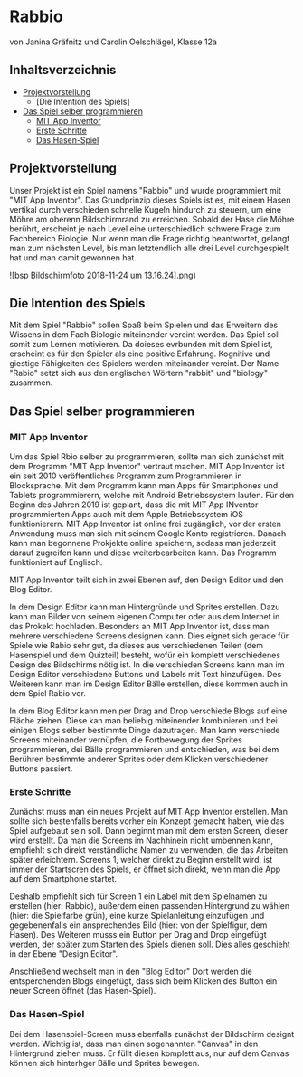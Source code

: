# Rabbio 

von Janina Gräfnitz und Carolin Oelschlägel, Klasse 12a

## Inhaltsverzeichnis
* [Projektvorstellung](#Projektvorstellung)
  * [Die Intention des Spiels] 
* [Das Spiel selber programmieren](#ai2)
  * [MIT App Inventor](#Aufbau)
  * [Erste Schritte](#Oberfläche)
  * [Das Hasen-Spiel](#Blöcke)

## Projektvorstellung

Unser Projekt ist ein Spiel namens "Rabbio" und wurde programmiert mit "MIT App Inventor". Das Grundprinzip dieses Spiels ist es, mit einem Hasen vertikal durch verschieden schnelle Kugeln hindurch zu steuern, um eine Möhre am oberenn Bildschirmrand zu erreichen. Sobald der Hase die Möhre berührt, erscheint je nach Level eine unterschiedlich schwere Frage zum Fachbereich Biologie. Nur wenn man die Frage richtig beantwortet, gelangt man zum nächsten Level, bis man letztendlich alle drei Level durchgespielt hat und man damit gewonnen hat.

 ![bsp Bildschirmfoto 2018-11-24 um 13.16.24].png)

## Die Intention des Spiels

Mit dem Spiel "Rabbio" sollen Spaß beim Spielen und das Erweitern des Wissens in dem Fach Biologie miteinender vereint werden. Das Spiel soll somit zum Lernen motivieren. Da doieses evrbunden mit dem Spiel ist, erscheint es für den Spieler als eine positive Erfahrung. Kognitive und giestige Fähigkeiten des Spielers werden miteinander vereint.
Der Name "Rabio" setzt sich aus den englischen Wörtern "rabbit" und "biology" zusammen. 

## Das Spiel selber programmieren

### MIT App Inventor

Um das Spiel Rbio selber zu programmieren, sollte man sich zunächst mit dem Programm "MIT App Inventor" vertraut machen.
MIT App Inventor ist ein seit 2010 veröffentliches Programm zum Programmieren in Blocksprache. 
Mit dem Programm kann man Apps für Smartphones und Tablets programmierern, welche mit Android Betriebssystem laufen. Für den Beginn des Jahren 2019 ist geplant, dass die mit MIT App INventor programmierten Apps auch mit dem Apple Betriebssystem iOS funktionierern.
MIT App Inventor ist online frei zugänglich, vor der ersten Anwendung muss man sich mit seinem Google Konto registrieren.
Danach kann man begonnene Prokjekte online speichern, sodass man jederzeit darauf zugreifen kann und diese weiterbearbeiten kann.
Das Programm funktioniert auf Englisch. 

MIT App Inventor teilt sich in zwei Ebenen auf, den Design Editor und den Blog Editor. 

In dem Design Editor kann man Hintergründe und Sprites erstellen. 
Dazu kann man Bilder von seinem eigenen Computer oder aus dem Internet in das Prokekt hochladen. Besonders an MIT App Inventor ist, dass man mehrere verschiedene Screens designen kann. Dies eignet sich gerade für Spiele wie Rabio sehr gut, da dieses aus verschiedenen Teilen (dem Hasenspiel und dem Quizteil) besteht, wofür ein komplett verschiedenes Design des Bildschirms nötig ist. 
In die verschieden Screens kann man im Design Editor verschiedene Buttons und Labels mit Text hinzufügen.
Des Weiteren kann man im Design Editor Bälle erstellen, diese kommen auch in dem Spiel Rabio vor.

In dem Blog Editor kann men per Drag and Drop verschiede Blogs auf eine Fläche ziehen. 
Diese kan man beliebig miteinender kombinieren und bei einigen Blogs selber bestimmte Dinge dazutragen. 
Man kann verschiede Screens miteinander vernüpfen, die Fortbewegung der Sprites programmieren, dei Bälle programmieren und entschieden, was bei dem Berühren bestimmte anderer Sprites oder dem Klicken verschiedener Buttons passiert. 

### Erste Schritte

Zunächst muss man ein neues Projekt auf MIT App Inventor erstellen.
Man sollte sich bestenfalls bereits vorher ein Konzept gemacht haben, wie das Spiel aufgebaut sein soll.
Dann beginnt man mit dem ersten Screen, dieser wird erstellt. Da man die Screens im Nachhinein nicht umbennen kann, empfiehlt sich direkt verständliche Namen zu verwenden, die das Arbeiten später erleichtern. 
Screens 1, welcher direkt zu Beginn erstellt wird, ist immer der Startscren des Spiels, er öffnet sich direkt, wenn man die App auf dem Smartphone startet. 

Deshalb empfiehlt sich für Screen 1 ein Label mit dem Spielnamen zu erstellen (hier: Rabbio), außerdem einen passenden Hintergrund zu wählen (hier: die Spielfarbe grün), eine kurze Spielanleitung einzufügen und gegebenenfalls ein ansprechendes Bild (hier: von der Spielfigur, dem Hasen).
Des Weiteren musss ein Button per Drag and Drop eingefügt werden, der später zum Starten des Spiels dienen soll. 
Dies alles geschieht in der Ebene "Design Editor".

Anschließend wechselt man in den "Blog Editor" 
Dort werden die entsperchenden Blogs eingefügt, dass sich beim Klicken des Button ein neuer Screen öffnet (das Hasen-Spiel).

### Das Hasen-Spiel

Bei dem Hasenspiel-Screen muss ebenfalls zunächst der Bildschirm designt werden. 
Wichtig ist, dass man einen sogenannten "Canvas" in den Hintergrund ziehen muss. Er füllt diesen komplett aus, nur auf dem Canvas können sich hinterhger Bälle und Sprites bewegen. 



